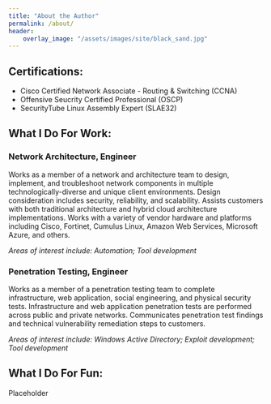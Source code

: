 ```yaml
---
title: "About the Author"
permalink: /about/
header:
    overlay_image: "/assets/images/site/black_sand.jpg"
---
```

## Certifications:
* Cisco Certified Network Associate - Routing & Switching (CCNA)
* Offensive Seucrity Certified Professional (OSCP)
* SecurityTube Linux Assembly Expert (SLAE32)

## What I Do For Work:
### Network Architecture, Engineer
Works as a member of a network and architecture team to design, implement, and troubleshoot network components in multiple technologically-diverse and unique client environments. Design consideration includes security, reliability, and scalability. Assists customers with both traditional architecture and hybrid cloud architecture implementations. Works with a variety of vendor hardware and platforms including Cisco, Fortinet, Cumulus Linux, Amazon Web Services, Microsoft Azure, and others.

*Areas of interest include: Automation; Tool development*

### Penetration Testing, Engineer
Works as a member of a penetration testing team to complete infrastructure, web application, social engineering, and physical security tests. Infrastructure and web application penetration tests are performed across public and private networks. Communicates penetration test findings and technical vulnerability remediation steps to customers.

*Areas of interest include: Windows Active Directory; Exploit development; Tool development*

## What I Do For Fun:
Placeholder
